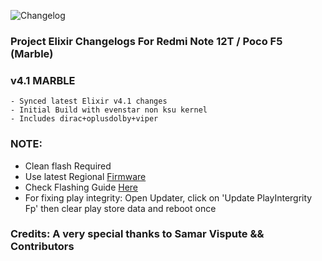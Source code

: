 ![Changelog](https://i.imgur.com/MsgqFFz.png)

### Project Elixir Changelogs For Redmi Note 12T / Poco F5 (Marble)

### v4.1 MARBLE
```
- Synced latest Elixir v4.1 changes
- Initial Build with evenstar non ksu kernel
- Includes dirac+oplusdolby+viper
```

### NOTE:

- Clean flash Required 
- Use latest Regional [Firmware](https://t.me/chaitanyabuilds/52705)
- Check Flashing Guide [Here](https://github.com/ProjectElixir-Devices/Wiki/blob/UNO/marble.md)
- For fixing play integrity: Open Updater, click on 'Update PlayIntergrity Fp' then clear play store data and reboot once

### Credits: A very special thanks to Samar Vispute && Contributors
